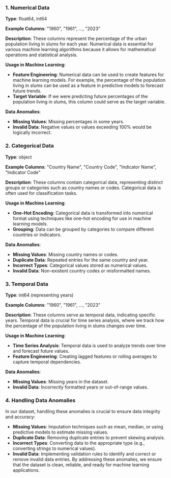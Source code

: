 ### 1. Numerical Data
**Type**: float64, int64

**Example Columns**: "1960", "1961", ..., "2023"

**Description**: These columns represent the percentage of the urban population living in slums for each year. Numerical data is essential for various machine learning algorithms because it allows for mathematical operations and statistical analysis. 

**Usage in Machine Learning**:
- **Feature Engineering**: Numerical data can be used to create features for machine learning models. For example, the percentage of the population living in slums can be used as a feature in predictive models to forecast future trends.
- **Target Variable**: If we were predicting future percentages of the population living in slums, this column could serve as the target variable.

**Data Anomalies**:
- **Missing Values**: Missing percentages in some years.
- **Invalid Data**: Negative values or values exceeding 100% would be logically incorrect.

### 2. Categorical Data
**Type**: object

**Example Columns**: "Country Name", "Country Code", "Indicator Name", "Indicator Code"

**Description**: These columns contain categorical data, representing distinct groups or categories such as country names or codes. Categorical data is often used for classification tasks.

**Usage in Machine Learning**:
- **One-Hot Encoding**: Categorical data is transformed into numerical format using techniques like one-hot encoding for use in machine learning models.
- **Grouping**: Data can be grouped by categories to compare different countries or indicators.

**Data Anomalies**:
- **Missing Values**: Missing country names or codes.
- **Duplicate Data**: Repeated entries for the same country and year.
- **Incorrect Types**: Categorical values stored as numerical values.
- **Invalid Data**: Non-existent country codes or misformatted names.

### 3. Temporal Data
**Type**: int64 (representing years)

**Example Columns**: "1960", "1961", ..., "2023"

**Description**: These columns serve as temporal data, indicating specific years. Temporal data is crucial for time series analysis, where we track how the percentage of the population living in slums changes over time.

**Usage in Machine Learning**:
- **Time Series Analysis**: Temporal data is used to analyze trends over time and forecast future values.
- **Feature Engineering**: Creating lagged features or rolling averages to capture temporal dependencies.

**Data Anomalies**:
- **Missing Values**: Missing years in the dataset.
- **Invalid Data**: Incorrectly formatted years or out-of-range values.

### 4. Handling Data Anomalies
In our dataset, handling these anomalies is crucial to ensure data integrity and accuracy:

- **Missing Values**: Imputation techniques such as mean, median, or using predictive models to estimate missing values.
- **Duplicate Data**: Removing duplicate entries to prevent skewing analysis.
- **Incorrect Types**: Converting data to the appropriate type (e.g., converting strings to numerical values).
- **Invalid Data**: Implementing validation rules to identify and correct or remove invalid data entries.
By addressing these anomalies, we ensure that the dataset is clean, reliable, and ready for machine learning applications.
